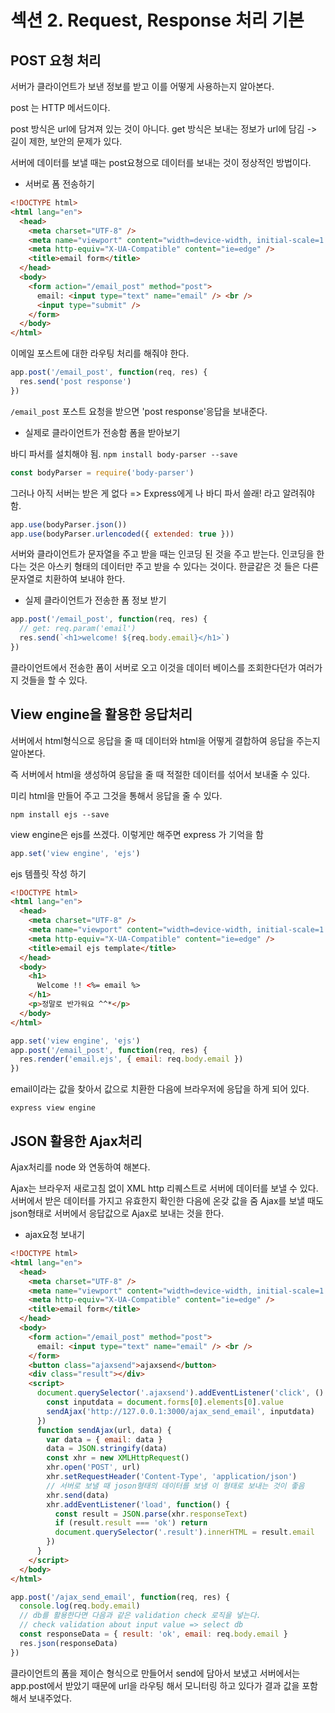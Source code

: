 # 섹션 2. Request, Response 처리 기본

## POST 요청 처리

서버가 클라이언트가 보낸 정보를 받고 이를 어떻게 사용하는지 알아본다.

post 는 HTTP 메서드이다.

post 방식은 url에 담겨져 있는 것이 아니다. get 방식은 보내는 정보가 url에 담김 -> 길이 제한, 보안의 문제가 있다.

서버에 데이터를 보낼 때는 post요쳥으로 데이터를 보내는 것이 정상적인 방법이다.

- 서버로 폼 전송하기

```html
<!DOCTYPE html>
<html lang="en">
  <head>
    <meta charset="UTF-8" />
    <meta name="viewport" content="width=device-width, initial-scale=1.0" />
    <meta http-equiv="X-UA-Compatible" content="ie=edge" />
    <title>email form</title>
  </head>
  <body>
    <form action="/email_post" method="post">
      email: <input type="text" name="email" /> <br />
      <input type="submit" />
    </form>
  </body>
</html>
```

이메일 포스트에 대한 라우팅 처리를 해줘야 한다.

```js
app.post('/email_post', function(req, res) {
  res.send('post response')
})
```

`/email_post` 포스트 요청을 받으면 'post response'응답을 보내준다.

- 실제로 클라이언트가 전송함 폼을 받아보기

바디 파서를 설치해야 됨.
`npm install body-parser --save`

```js
const bodyParser = require('body-parser')
```

그러나 아직 서버는 받은 게 없다 => Express에게 나 바디 파서 쓸래! 라고 알려줘야 함.

```js
app.use(bodyParser.json())
app.use(bodyParser.urlencoded({ extended: true }))
```

서버와 클라이언트가 문자열을 주고 받을 때는 인코딩 된 것을 주고 받는다.
인코딩을 한다는 것은 아스키 형태의 데이터만 주고 받을 수 있다는 것이다. 한글같은 것 들은 다른 문자열로 치환하여 보내야 한다.

- 실제 클라이언트가 전송한 폼 정보 받기

```js
app.post('/email_post', function(req, res) {
  // get: req.param('email')
  res.send(`<h1>welcome! ${req.body.email}</h1>`)
})
```

클라이언트에서 전송한 폼이 서버로 오고 이것을 데이터 베이스를 조회한다던가 여러가지 것들을 할 수 있다.

## View engine을 활용한 응답처리

서버에서 html형식으로 응답을 줄 때 데이터와 html을 어떻게 결합하여 응답을 주는지 알아본다.

즉 서버에서 html을 생성하여 응답을 줄 때 적절한 데이터를 섞어서 보내줄 수 있다.

미리 html을 만들어 주고 그것을 통해서 응답을 줄 수 있다.

```
npm install ejs --save
```

view engine은 ejs를 쓰겠다.
이렇게만 해주면 express 가 기억을 함

```js
app.set('view engine', 'ejs')
```

ejs 템플릿 작성 하기

```html
<!DOCTYPE html>
<html lang="en">
  <head>
    <meta charset="UTF-8" />
    <meta name="viewport" content="width=device-width, initial-scale=1.0" />
    <meta http-equiv="X-UA-Compatible" content="ie=edge" />
    <title>email ejs template</title>
  </head>
  <body>
    <h1>
      Welcome !! <%= email %>
    </h1>
    <p>정말로 반가워요 ^^*</p>
  </body>
</html>
```

```js
app.set('view engine', 'ejs')
app.post('/email_post', function(req, res) {
  res.render('email.ejs', { email: req.body.email })
})
```

email이라는 값을 찾아서 값으로 치환한 다음에 브라우저에 응답을 하게 되어 있다.

`express view engine`

## JSON 활용한 Ajax처리

Ajax처리를 node 와 연동하여 해본다.

Ajax는 브라우저 새로고침 없이 XML http 리퀘스트로 서버에 데이터를 보낼 수 있다.
서버에서 받은 데이터를 가지고 유효한지 확인한 다음에 온갖 값을 줌
Ajax를 보낼 때도 json형태로 서버에서 응답값으로 Ajax로 보내는 것을 한다.

- ajax요청 보내기

```html
<!DOCTYPE html>
<html lang="en">
  <head>
    <meta charset="UTF-8" />
    <meta name="viewport" content="width=device-width, initial-scale=1.0" />
    <meta http-equiv="X-UA-Compatible" content="ie=edge" />
    <title>email form</title>
  </head>
  <body>
    <form action="/email_post" method="post">
      email: <input type="text" name="email" /> <br />
    </form>
    <button class="ajaxsend">ajaxsend</button>
    <div class="result"></div>
    <script>
      document.querySelector('.ajaxsend').addEventListener('click', () => {
        const inputdata = document.forms[0].elements[0].value
        sendAjax('http://127.0.0.1:3000/ajax_send_email', inputdata)
      })
      function sendAjax(url, data) {
        var data = { email: data }
        data = JSON.stringify(data)
        const xhr = new XMLHttpRequest()
        xhr.open('POST', url)
        xhr.setRequestHeader('Content-Type', 'application/json')
        // 서버로 보낼 때 joson형태의 데이터를 보냄 이 형태로 보내는 것이 좋음
        xhr.send(data)
        xhr.addEventListener('load', function() {
          const result = JSON.parse(xhr.responseText)
          if (result.result === 'ok') return
          document.querySelector('.result').innerHTML = result.email
        })
      }
    </script>
  </body>
</html>
```

```js
app.post('/ajax_send_email', function(req, res) {
  console.log(req.body.email)
  // db를 활용한다면 다음과 같은 validation check 로직을 넣는다.
  // check validation about input value => select db
  const responseData = { result: 'ok', email: req.body.email }
  res.json(responseData)
})
```

클라이언트의 폼을 제이슨 형식으로 만들어서 send에 담아서 보냈고 서버에서는 app.post에서 받았기 때문에 url을 라우팅 해서 모니터링 하고 있다가
결과 값을 포함해서 보내주었다.
